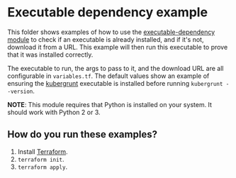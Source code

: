 # Executable dependency example

This folder shows examples of how to use the [executable-dependency module](https://github.com/terraform-modules-krish/terraform-aws-utilities/blob/v0.6.1/modules/executable-dependency) to check if 
an executable is already installed, and if it's not, download it from a URL. This example will then run this executable
to prove that it was installed correctly. 

The executable to run, the args to pass to it, and the download URL are all configurable in `variables.tf`. The default
values show an example of ensuring the [kubergrunt](https://github.com/terraform-modules-krish/kubergrunt) executable is installed
before running `kubergrunt --version`. 

**NOTE**: This module requires that Python is installed on your system. It should work with Python 2 or 3.




## How do you run these examples?

1. Install [Terraform](https://www.terraform.io/).
1. `terraform init`.
1. `terraform apply`.



